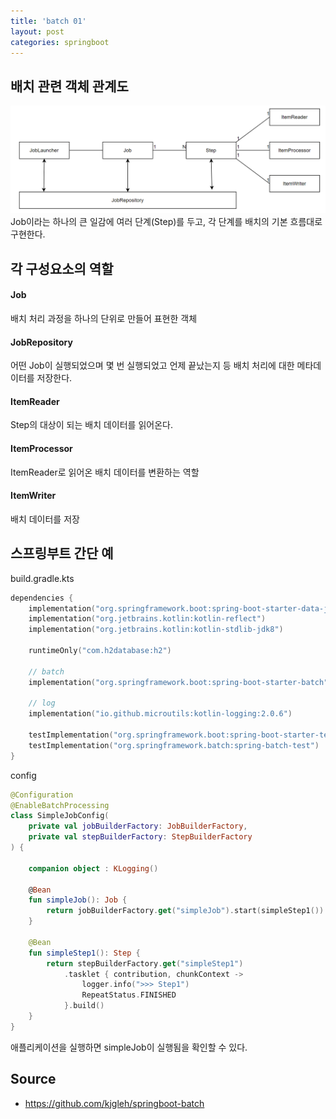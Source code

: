 ```yaml
---
title: 'batch 01'
layout: post
categories: springboot
---
```


## 배치 관련 객체 관계도
![](/asset/images/springboot/batch/batch_01.PNG)
Job이라는 하나의 큰 일감에 여러 단계(Step)를 두고, 각 단계를 배치의 기본 흐름대로 구현한다.

## 각 구성요소의 역할

#### Job
배치 처리 과정을 하나의 단위로 만들어 표현한 객체

#### JobRepository
어떤 Job이 실행되었으며 몇 번 실행되었고 언제 끝났는지 등 배치 처리에 대한 메타데이터를 저장한다.

#### ItemReader
Step의 대상이 되는 배치 데이터를 읽어온다.

#### ItemProcessor
ItemReader로 읽어온 배치 데이터를 변환하는 역할

#### ItemWriter
배치 데이터를 저장

## 스프링부트 간단 예
build.gradle.kts
```kotlin
dependencies {
    implementation("org.springframework.boot:spring-boot-starter-data-jpa")
    implementation("org.jetbrains.kotlin:kotlin-reflect")
    implementation("org.jetbrains.kotlin:kotlin-stdlib-jdk8")

    runtimeOnly("com.h2database:h2")

    // batch
    implementation("org.springframework.boot:spring-boot-starter-batch")

    // log
    implementation("io.github.microutils:kotlin-logging:2.0.6")

    testImplementation("org.springframework.boot:spring-boot-starter-test")
    testImplementation("org.springframework.batch:spring-batch-test")
}
```

config
```kotlin
@Configuration
@EnableBatchProcessing
class SimpleJobConfig(
    private val jobBuilderFactory: JobBuilderFactory,
    private val stepBuilderFactory: StepBuilderFactory
) {

    companion object : KLogging()

    @Bean
    fun simpleJob(): Job {
        return jobBuilderFactory.get("simpleJob").start(simpleStep1()).build()
    }

    @Bean
    fun simpleStep1(): Step {
        return stepBuilderFactory.get("simpleStep1")
            .tasklet { contribution, chunkContext ->
                logger.info(">>> Step1")
                RepeatStatus.FINISHED
            }.build()
    }
}
```

애플리케이션을 실행하면 simpleJob이 실행됨을 확인할 수 있다.

## Source
- <https://github.com/kjgleh/springboot-batch>

